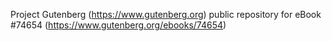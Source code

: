 Project Gutenberg (https://www.gutenberg.org) public repository for
eBook #74654 (https://www.gutenberg.org/ebooks/74654)
